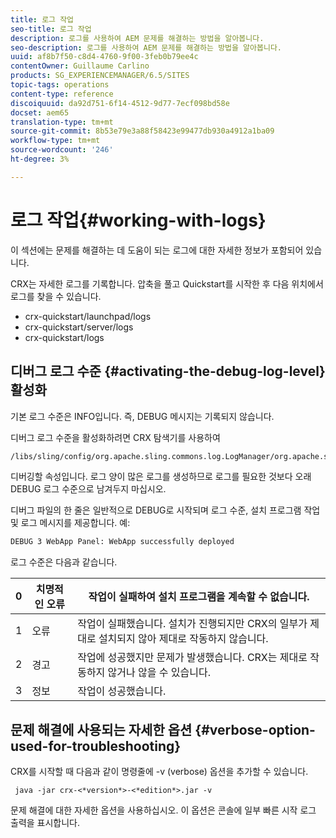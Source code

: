 ```yaml
---
title: 로그 작업
seo-title: 로그 작업
description: 로그를 사용하여 AEM 문제를 해결하는 방법을 알아봅니다.
seo-description: 로그를 사용하여 AEM 문제를 해결하는 방법을 알아봅니다.
uuid: af8b7f50-c8d4-4760-9f00-3feb0b79ee4c
contentOwner: Guillaume Carlino
products: SG_EXPERIENCEMANAGER/6.5/SITES
topic-tags: operations
content-type: reference
discoiquuid: da92d751-6f14-4512-9d77-7ecf098bd58e
docset: aem65
translation-type: tm+mt
source-git-commit: 8b53e79e3a88f58423e99477db930a4912a1ba09
workflow-type: tm+mt
source-wordcount: '246'
ht-degree: 3%

---
```



# 로그 작업{#working-with-logs}

이 섹션에는 문제를 해결하는 데 도움이 되는 로그에 대한 자세한 정보가 포함되어 있습니다.

CRX는 자세한 로그를 기록합니다. 압축을 풀고 Quickstart를 시작한 후 다음 위치에서 로그를 찾을 수 있습니다.

* crx-quickstart/launchpad/logs
* crx-quickstart/server/logs
* crx-quickstart/logs

## 디버그 로그 수준 {#activating-the-debug-log-level} 활성화

기본 로그 수준은 INFO입니다. 즉, DEBUG 메시지는 기록되지 않습니다.

디버그 로그 수준을 활성화하려면 CRX 탐색기를 사용하여

```xml
/libs/sling/config/org.apache.sling.commons.log.LogManager/org.apache.sling.commons.log.level
```

디버깅할 속성입니다. 로그 양이 많은 로그를 생성하므로 로그를 필요한 것보다 오래 DEBUG 로그 수준으로 남겨두지 마십시오.

디버그 파일의 한 줄은 일반적으로 DEBUG로 시작되며 로그 수준, 설치 프로그램 작업 및 로그 메시지를 제공합니다. 예:

```xml
DEBUG 3 WebApp Panel: WebApp successfully deployed
```

로그 수준은 다음과 같습니다.

| 0 | 치명적인 오류 | 작업이 실패하여 설치 프로그램을 계속할 수 없습니다. |
|---|---|---|
| 1 | 오류 | 작업이 실패했습니다. 설치가 진행되지만 CRX의 일부가 제대로 설치되지 않아 제대로 작동하지 않습니다. |
| 2 | 경고 | 작업에 성공했지만 문제가 발생했습니다. CRX는 제대로 작동하지 않거나 않을 수 있습니다. |
| 3 | 정보 | 작업이 성공했습니다. |

## 문제 해결에 사용되는 자세한 옵션 {#verbose-option-used-for-troubleshooting}

CRX를 시작할 때 다음과 같이 명령줄에 -v (verbose) 옵션을 추가할 수 있습니다.

` java -jar crx-<*version*>-<*edition*>.jar -v`

문제 해결에 대한 자세한 옵션을 사용하십시오. 이 옵션은 콘솔에 일부 빠른 시작 로그 출력을 표시합니다.